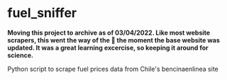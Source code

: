 fuel_sniffer
============

**Moving this project to archive as of 03/04/2022. Like most website scrapers, this went the way of the 🦕 the moment the base website was updated. It was a great learning excercise, so keeping it around for science.**

Python script to scrape fuel prices data from Chile's bencinaenlinea site
